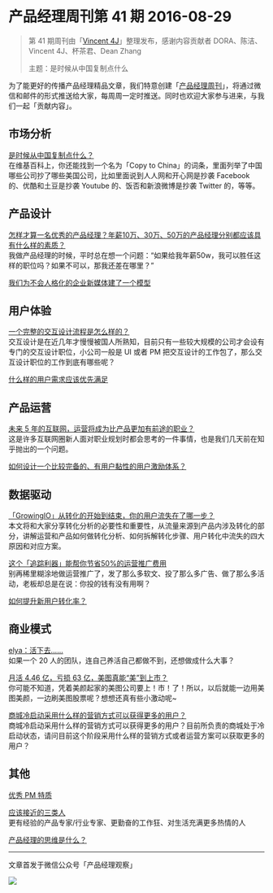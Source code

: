 # 产品经理周刊第 41 期 2016-08-29

> 第 41 期周刊由「[Vincent 4J](http://pmweekly.com/contributors#vincent4j)」整理发布，感谢内容贡献者 DORA、陈洁、Vincent 4J、杯茶君、Dean Zhang    
> 
> 主题：是时候从中国复制点什么

为了能更好的传播产品经理精品文章，我们特意创建「[产品经理周刊](http://pmweekly.com/)」，将通过微信和邮件的形式推送给大家，每周周一定时推送。同时也欢迎大家参与进来，与我们一起「贡献内容」。 

## 市场分析

[是时候从中国复制点什么？](http://mp.weixin.qq.com/s?__biz=MjM5ODQwMjA4MA==&mid=2649293579&idx=1&sn=ddc3d1ab5dd9ca066c05b67d5220ee62&scene=1&srcid=0829PzgdTdjOUx1C4cH5Mk8V#rd)  
在维基百科上，你还能找到一个名为「Copy to China」的词条，里面列举了中国哪些公司抄了哪些美国公司，比如里面说到人人网和开心网是抄袭 Facebook 的、优酷和土豆是抄袭 Youtube 的、饭否和新浪微博是抄袭 Twitter 的，等等。  

## 产品设计  

[怎样才算一名优秀的产品经理？年薪10万、30万、50万的产品经理分别都应该具有什么样的素质？](http://www.zhihu.com/question/33603690/answer/57236498?from=groupmessage&isappinstalled=0)    
我做产品经理的时候，平时总在想一个问题：“如果给我年薪50w，我可以胜任这样的职位吗？如果不可以，那我还差在哪里？”  

[我们为不会人格化的企业新媒体建了一个模型](http://mp.weixin.qq.com/s?__biz=MzAwNzEzNzU0Ng==&mid=2649584500&idx=1&sn=219d3cd0ce328ef4bd27d967cf0a616d&scene=1&srcid=0823qF3A2RWFhIcpLCYzIFGi#rd)      

## 用户体验

[一个完整的交互设计流程是怎么样的？](http://mp.weixin.qq.com/s?__biz=MzIxMzM0OTYzMg==&mid=2247484396&idx=1&sn=b24e4d08d4aba099ba575b764879b50e&scene=1&srcid=08251NLmxcfGcrQmyWcdwLsA#rd)   
交互设计是在近几年才慢慢被国人所熟知，目前只有一些较大规模的公司才会设有专门的交互设计职位，小公司一般是 UI 或者 PM 把交互设计的工作包了，那么交互设计职位的工作到底有哪些呢？  

[什么样的用户需求应该优先满足](http://mp.weixin.qq.com/s?__biz=MzAxMzc5NDAyMw==&mid=2650510113&idx=1&sn=16936677440aa95c654724ee8ed03d08&scene=1&srcid=0829kbyW69ChAD8UBXhEEiVg#rd)   

## 产品运营

[未来 5 年的互联网，运营将成为比产品更加有前途的职业？](http://mp.weixin.qq.com/s?__biz=MjM5NDUyOTAwOA==&mid=2652912620&idx=1&sn=f7a490a5cbbd7c08f24f0db5091e0092&scene=1&srcid=0825vk9KRXG3wFpDs72Qo0EW#rd)   
这是许多互联网圈新人面对职业规划时都会思考的一件事情，也是我们几天前在知乎抛出的一个问题。  

[如何设计一个比较完备的、有用户黏性的用户激励体系？](http://www.zhihu.com/question/19575650/answer/119265045)    


## 数据驱动

[「GrowingIO」从转化的开始到结束，你的用户流失在了哪一步？](https://zhuanlan.zhihu.com/p/22139968)   
本文将和大家分享转化分析的必要性和重要性，从流量来源到产品内涉及转化的部分，讲解运营和产品如何做转化分析、如何拆解转化步骤、用户转化中流失的四大原因和对应方案。    

[这个「追踪利器」能帮你节省50%的运营推广费用](https://blog.growingio.com/posts/sjfx_8)    
别再稀里糊涂地做运营推广了，发了那么多软文、投了那么多广告、做了那么多活动，老板却总是在说：你投的钱有没有用啊？  

[如何提升新用户转化率？](http://www.zhihu.com/question/20097597/answer/118306327?from=groupmessage&isappinstalled=1)   

## 商业模式 

[elya：活下去……](http://mp.weixin.qq.com/s?__biz=MzA5Mjk4ODYxMg==&mid=2650269815&idx=1&sn=417969aff6a1f805aa38fe4c01cd20c1&scene=1&srcid=0829siYez7OTM22kEQvN0hFZ#rd)  
如果一个 20 人的团队，连自己养活自己都做不到，还想做成什么大事？   

[月活 4.46 亿，亏损 63 亿，美图真能“美”到上市？](http://www.pmcaff.com/article/index/370919105134720)   
你可能不知道，凭着美颜起家的美图公司要上！市！了！所以，以后就能一边用美图美颜，一边刷美图股票呢？想想还真有些小激动呢~   

[商城冷启动采用什么样的营销方式可以获得更多的用户？](http://www.pmcaff.com/discuss/index/362193119479872)   
商城冷启动采用什么样的营销方式可以获得更多的用户？目前所负责的商城处于冷启动状态，请问目前这个阶段采用什么样的营销方式或者运营方案可以获取更多的用户？   

## 其他

[优秀 PM 特质](https://zhuanlan.zhihu.com/p/22076320)  

[应该接近的三类人](https://zhuanlan.zhihu.com/p/22155351)   
更有经验的产品专家/行业专家、更勤奋的工作狂、对生活充满更多热情的人   

[产品经理的思维是什么？](http://www.zhihu.com/question/19892777/answer/117698319)  

---
文章首发于微信公众号「产品经理观察」   
  
![](http://com-4jplus-temp.qiniudn.com/pmweekly-weixin.jpg)   